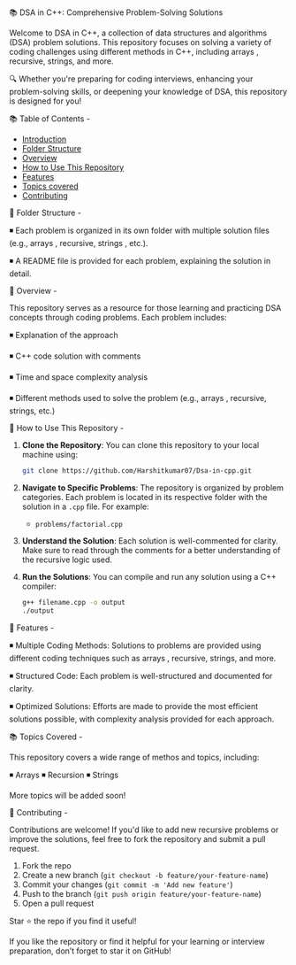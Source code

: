📚 DSA in C++: Comprehensive Problem-Solving Solutions

Welcome to DSA in C++, a collection of data structures and algorithms (DSA) problem solutions. This repository focuses on solving a variety of coding challenges using different methods in C++, including arrays , recursive, strings, and more.

🔍 Whether you're preparing for coding interviews, enhancing your problem-solving skills, or deepening your knowledge of DSA, this repository is designed for you!


 📚 Table of Contents - 

- [Introduction](#introduction)
- [Folder Structure](#folder-structure)
- [Overview](#overview)
- [How to Use This Repository](#how-to-use-this-repository)
- [Features ](#features)
- [Topics covered](#topics-covered)
- [Contributing](#contributing)


📂 Folder Structure - 

◾ Each problem is organized in its own folder with multiple solution files (e.g., arrays , recursive, strings , etc.).

◾ A README file is provided for each problem, explaining the solution in detail.

📝 Overview - 

This repository serves as a resource for those learning and practicing DSA concepts through coding problems. Each problem includes:

◾ Explanation of the approach

◾ C++ code solution with comments

◾ Time and space complexity analysis

◾ Different methods used to solve the problem (e.g., arrays , recursive, strings, etc.)


📖 How to Use This Repository - 

1. **Clone the Repository**: You can clone this repository to your local machine using:
   ```bash
   git clone https://github.com/Harshitkumar07/Dsa-in-cpp.git
   ```
   
2. **Navigate to Specific Problems**: The repository is organized by problem categories. Each problem is located in its respective folder with the solution in a `.cpp` file. For example:
   - `problems/factorial.cpp`
   
3. **Understand the Solution**: Each solution is well-commented for clarity. Make sure to read through the comments for a better understanding of the recursive logic used.

4. **Run the Solutions**: You can compile and run any solution using a C++ compiler:
   ```bash
   g++ filename.cpp -o output
   ./output
   ```

🚀 Features -

◾ Multiple Coding Methods: Solutions to problems are provided using different coding techniques such as arrays , recursive, strings, and more.

◾ Structured Code: Each problem is well-structured and documented for clarity.

◾ Optimized Solutions: Efforts are made to provide the most efficient solutions possible, with complexity analysis provided for each approach.


📚 Topics Covered - 

This repository covers a wide range of methos and topics, including:

◾ Arrays
◾ Recursion 
◾ Strings

More topics will be added soon!


🤝 Contributing -

Contributions are welcome! If you'd like to add new recursive problems or improve the solutions, feel free to fork the repository and submit a pull request.

1. Fork the repo
2. Create a new branch (`git checkout -b feature/your-feature-name`)
3. Commit your changes (`git commit -m 'Add new feature'`)
4. Push to the branch (`git push origin feature/your-feature-name`)
5. Open a pull request


Star ⭐ the repo if you find it useful!

If you like the repository or find it helpful for your learning or interview preparation, don’t forget to star it on GitHub!
